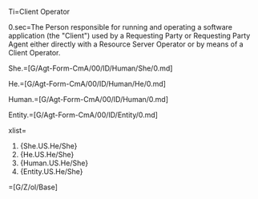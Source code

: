 Ti=Client Operator

0.sec=The Person responsible for running and operating a software application (the "Client") used by a Requesting Party or Requesting Party Agent either directly with a Resource Server Operator or by means of a Client Operator.

She.=[G/Agt-Form-CmA/00/ID/Human/She/0.md]

He.=[G/Agt-Form-CmA/00/ID/Human/He/0.md]

Human.=[G/Agt-Form-CmA/00/ID/Human/0.md]

Entity.=[G/Agt-Form-CmA/00/ID/Entity/0.md]

xlist=<ol><li>{She.US.He/She}<li>{He.US.He/She}<li>{Human.US.He/She}<li>{Entity.US.He/She}</ol>
 
=[G/Z/ol/Base]